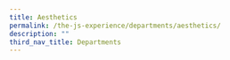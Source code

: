 ```yaml
---
title: Aesthetics
permalink: /the-js-experience/departments/aesthetics/
description: ""
third_nav_title: Departments
---
```



